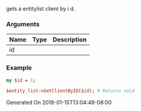 gets a entitylist client by i d.
### Arguments
**Name**|**Type**|**Description**
:---|:---|:---
id||

### Example

```perl
my $id = 1;

$entity_list->GetClientByID($id); # Returns void
```


Generated On 2018-01-15T13:04:48-08:00